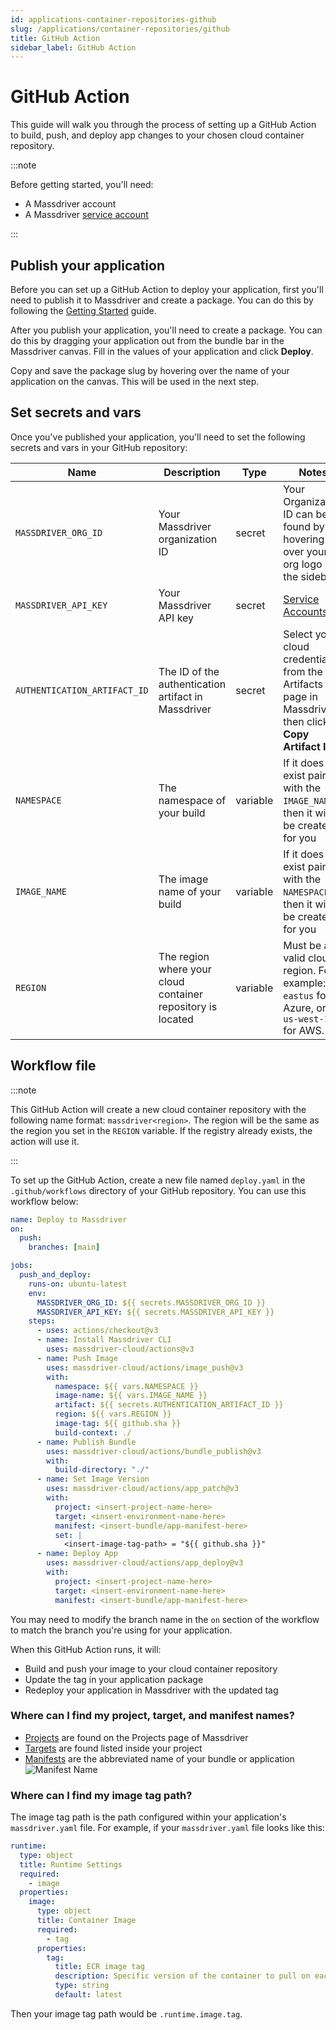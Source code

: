 ```yaml
---
id: applications-container-repositories-github
slug: /applications/container-repositories/github
title: GitHub Action
sidebar_label: GitHub Action
---
```


# GitHub Action

This guide will walk you through the process of setting up a GitHub Action to build, push, and deploy app changes to your chosen cloud container repository.

:::note

Before getting started, you'll need:
- A Massdriver account 
- A Massdriver [service account](/platform/service-accounts)

:::

## Publish your application

Before you can set up a GitHub Action to deploy your application, first you'll need to publish it to Massdriver and create a package. You can do this by following the [Getting Started](/applications/getting-started) guide.

After you publish your application, you'll need to create a package. You can do this by dragging your application out from the bundle bar in the Massdriver canvas. Fill in the values of your application and click **Deploy**.

Copy and save the package slug by hovering over the name of your application on the canvas. This will be used in the next step.

## Set secrets and vars

Once you've published your application, you'll need to set the following secrets and vars in your GitHub repository:

| Name | Description | Type | Notes |
| --- | --- | --- | --- |
| `MASSDRIVER_ORG_ID` | Your Massdriver organization ID | secret | Your Organization ID can be found by hovering over your org logo in the sidebar |
| `MASSDRIVER_API_KEY` | Your Massdriver API key | secret | [Service Accounts](/platform/service-accounts) |
| `AUTHENTICATION_ARTIFACT_ID` | The ID of the authentication artifact in Massdriver | secret | Select your cloud credential from the Artifacts page in Massdriver, then click **Copy Artifact ID** |
| `NAMESPACE` | The namespace of your build | variable | If it does not exist paired with the `IMAGE_NAME`, then it will be created for you |
| `IMAGE_NAME` | The image name of your build | variable | If it does not exist paired with the `NAMESPACE`, then it will be created for you |
| `REGION` | The region where your cloud container repository is located | variable | Must be a valid cloud region. For example: `eastus` for Azure, or `us-west-1` for AWS. |

## Workflow file

:::note

This GitHub Action will create a new cloud container repository with the following name format: `massdriver<region>`. The region will be the same as the region you set in the `REGION` variable. If the registry already exists, the action will use it.

:::

To set up the GitHub Action, create a new file named `deploy.yaml` in the `.github/workflows` directory of your GitHub repository. You can use this workflow below:

```yaml title=".github/workflows/deploy.yaml"
name: Deploy to Massdriver
on:
  push:
    branches: [main]

jobs:
  push_and_deploy:
    runs-on: ubuntu-latest
    env:
      MASSDRIVER_ORG_ID: ${{ secrets.MASSDRIVER_ORG_ID }}
      MASSDRIVER_API_KEY: ${{ secrets.MASSDRIVER_API_KEY }}
    steps:
      - uses: actions/checkout@v3
      - name: Install Massdriver CLI
        uses: massdriver-cloud/actions@v3
      - name: Push Image
        uses: massdriver-cloud/actions/image_push@v3
        with:
          namespace: ${{ vars.NAMESPACE }}
          image-name: ${{ vars.IMAGE_NAME }}
          artifact: ${{ secrets.AUTHENTICATION_ARTIFACT_ID }}
          region: ${{ vars.REGION }}
          image-tag: ${{ github.sha }}
          build-context: ./
      - name: Publish Bundle 
        uses: massdriver-cloud/actions/bundle_publish@v3
        with:
          build-directory: "./"
      - name: Set Image Version 
        uses: massdriver-cloud/actions/app_patch@v3
        with:
          project: <insert-project-name-here>
          target: <insert-environment-name-here>
          manifest: <insert-bundle/app-manifest-here>
          set: |
            <insert-image-tag-path> = "${{ github.sha }}"
      - name: Deploy App
        uses: massdriver-cloud/actions/app_deploy@v3
        with:
          project: <insert-project-name-here>
          target: <insert-environment-name-here>
          manifest: <insert-bundle/app-manifest-here>

```

You may need to modify the branch name in the `on` section of the workflow to match the branch you're using for your application.

When this GitHub Action runs, it will:
* Build and push your image to your cloud container repository
* Update the tag in your application package
* Redeploy your application in Massdriver with the updated tag

### Where can I find my project, target, and manifest names?

* [Projects](/concepts/projects) are found on the Projects page of Massdriver
* [Targets](/concepts/environments) are found listed inside your project
* [Manifests](/concepts/manifests) are the abbreviated name of your bundle or application ![Manifest Name](/manifest.png)

### Where can I find my image tag path?

The image tag path is the path configured within your application's `massdriver.yaml` file. For example, if your `massdriver.yaml` file looks like this:

```yaml title="massdriver.yaml"
runtime:
  type: object
  title: Runtime Settings
  required:
    - image
  properties:
    image:
      type: object
      title: Container Image
      required:
        - tag
      properties:
        tag:
          title: ECR image tag
          description: Specific version of the container to pull on each deployment of the lambda function.
          type: string
          default: latest
```
Then your image tag path would be `.runtime.image.tag`. 
